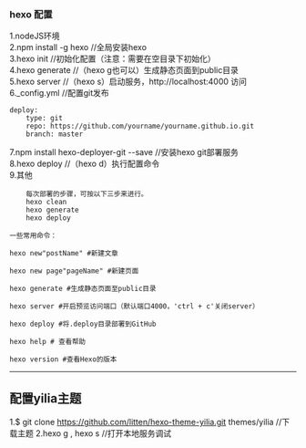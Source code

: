 ### hexo 配置
1.nodeJS环境  
2.npm install -g hexo //全局安装hexo  
3.hexo init     //初始化配置（注意：需要在空目录下初始化）  
4.hexo generate //（hexo g也可以）生成静态页面到public目录  
5.hexo server   //（hexo s）启动服务，http://localhost:4000 访问  
6._config.yml   //配置git发布
```
deploy:
    type: git
    repo: https://github.com/yourname/yourname.github.io.git
    branch: master
```
7.npm install hexo-deployer-git --save  //安装hexo git部署服务  
8.hexo deploy   //（hexo d）执行配置命令  
9.其他

        每次部署的步骤，可按以下三步来进行。
        hexo clean
        hexo generate
        hexo deploy

    一些常用命令：

    hexo new"postName" #新建文章

    hexo new page"pageName" #新建页面

    hexo generate #生成静态页面至public目录

    hexo server #开启预览访问端口（默认端口4000，'ctrl + c'关闭server）

    hexo deploy #将.deploy目录部署到GitHub

    hexo help # 查看帮助

    hexo version #查看Hexo的版本

---
配置yilia主题
---
1.$ git clone https://github.com/litten/hexo-theme-yilia.git themes/yilia   //下载主题
2.hexo g , hexo s //打开本地服务调试